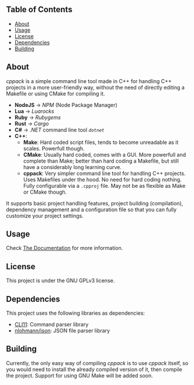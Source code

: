 ## Table of Contents

- [About](#about)
- [Usage](#usage)
- [License](#license)
- [Dependencies](#dependencies)
- [Building](#building)

## About

*cppack* is a simple command line tool made in C++ for handling C++ projects in a more user-friendly way, without the need of directly editing a Makefile or using CMake for compiling it.

- **NodeJS** -> *NPM* (Node Package Manager)
- **Lua** -> *Luarocks*
- **Ruby** -> *Rubygems*
- **Rust** -> *Cargo*
- **C#** -> *.NET* command line tool *`dotnet`*
- **C++**:
    * **Make**: Hard coded script files, tends to become unreadable as it scales. Powerfull though.
    * **CMake**: Usually hard coded, comes with a GUI. More powerfull and complete than Make; better than hard coding a Makefile, but still have a considerably long learning curve.
    * **cppack**: Very simpler command line tool for handling C++ projects. Uses Makefiles under the hood. No need for hard coding nothing. Fully configurable via a `.cpproj` file. May not be as flexible as Make or CMake though.

It supports basic project handling features, project building (compilation), dependency management and a configuration file so that you can fully customize your project settings.

## Usage

Check [The Documentation](./doc) for more information.

## License

This project is under the GNU GPLv3 license.

## Dependencies

This project uses the following libraries as dependencies:

- [CLI11](https://github.com/CLIUtils/CLI11/): Command parser library
- [nlohmann/json](https://github.com/nlohmann/json/): JSON file parser library

## Building

Currently, the only easy way of compiling *cppack* is to use *cppack*
itself, so you would need to install the already compiled version of it, then compile the project. Support for using GNU Make will be added soon.
